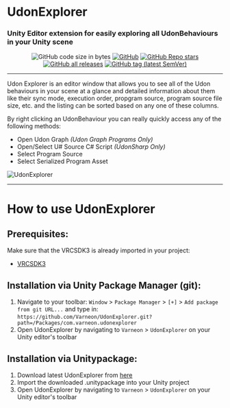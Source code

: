 # UdonExplorer
### Unity Editor extension for easily exploring all UdonBehaviours in your Unity scene

<div align="center">

![GitHub code size in bytes](https://img.shields.io/github/languages/code-size/Varneon/UdonExplorer?style=for-the-badge)
[![GitHub](https://img.shields.io/github/license/Varneon/UdonExplorer?color=blue&style=for-the-badge)](https://github.com/Varneon/UdonExplorer/blob/main/LICENSE)
[![GitHub Repo stars](https://img.shields.io/github/stars/Varneon/UdonExplorer?style=for-the-badge)](https://github.com/Varneon/UdonExplorer/stargazers)
[![GitHub all releases](https://img.shields.io/github/downloads/Varneon/UdonExplorer/total?color=blue&style=for-the-badge)](https://github.com/Varneon/UdonExplorer/releases)
[![GitHub tag (latest SemVer)](https://img.shields.io/github/v/tag/Varneon/UdonExplorer?color=blue&label=Release&sort=semver&style=for-the-badge)](https://github.com/Varneon/UdonExplorer/releases/latest)

</div>

---

Udon Explorer is an editor window that allows you to see all of the Udon behaviours in your scene at a glance and detailed information about them like their sync mode, execution order, propgram source, program source file size, etc. and the listing can be sorted based on any one of these columns.

By right clicking an UdonBehaviour you can really quickly access any of the following methods:
* Open Udon Graph *(Udon Graph Programs Only)*
* Open/Select U# Source C# Script *(UdonSharp Only)*
* Select Program Source
* Select Serialized Program Asset

![UdonExplorer](https://user-images.githubusercontent.com/26690821/162178484-05b12fdd-6c5e-4e3c-acbd-7e0b740584da.png)


---

# How to use UdonExplorer
## Prerequisites:
Make sure that the VRCSDK3 is already imported in your project:
* [VRCSDK3](https://vrchat.com/download/sdk3-worlds)

## Installation via Unity Package Manager (git):
1. Navigate to your toolbar: `Window` > `Package Manager` > `[+]` > `Add package from git URL...` and type in: `https://github.com/Varneon/UdonExplorer.git?path=/Packages/com.varneon.udonexplorer`
2. Open UdonExplorer by navigating to `Varneon` > `UdonExplorer` on your Unity editor's toolbar

## Installation via Unitypackage:
1. Download latest UdonExplorer from [here](https://github.com/Varneon/UdonExplorer/releases/latest)
2. Import the downloaded .unitypackage into your Unity project
3. Open UdonExplorer by navigating to `Varneon` > `UdonExplorer` on your Unity editor's toolbar
